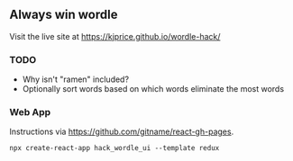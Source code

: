 ## Always win wordle

Visit the live site at https://kjprice.github.io/wordle-hack/

### TODO

 - Why isn't "ramen" included?
 - Optionally sort words based on which words eliminate the most words

### Web App

Instructions via https://github.com/gitname/react-gh-pages.

```
npx create-react-app hack_wordle_ui --template redux
```
